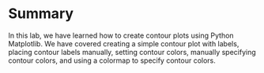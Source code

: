 # Summary

In this lab, we have learned how to create contour plots using Python Matplotlib. We have covered creating a simple contour plot with labels, placing contour labels manually, setting contour colors, manually specifying contour colors, and using a colormap to specify contour colors.
